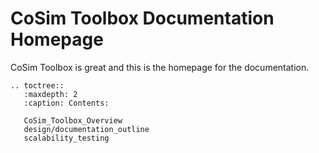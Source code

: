 # CoSim Toolbox Documentation Homepage

CoSim Toolbox is great and this is the homepage for the documentation.


```{eval-rst}
.. toctree::
   :maxdepth: 2
   :caption: Contents:

   CoSim_Toolbox_Overview
   design/documentation_outline
   scalability_testing

```